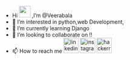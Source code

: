 - Hi <img src="https://raw.githubusercontent.com/MartinHeinz/MartinHeinz/master/wave.gif" width="30px"> ,I’m @Veerabala
- 👀 I’m interested in python,web Development,
- 🌱 I’m currently learning Django
- 💞️ I’m looking to collaborate on !!
- 📫 How to reach me 
  [<img src='https://cdn.jsdelivr.net/npm/simple-icons@3.0.1/icons/linkedin.svg' alt='linkedin' height='40'>](https://www.linkedin.com/in/https://wwwveerabala-maruthaiyan-503015185/)  [<img src='https://cdn.jsdelivr.net/npm/simple-icons@3.0.1/icons/instagram.svg' alt='instagram' height='40'>](https://www.instagram.com/v.e.e.r.a.b.a.l.a/)  [<img src='https://cdn.jsdelivr.net/npm/simple-icons@3.0.1/icons/hackerrank.svg' alt='hackerrank' height='40'>](yuu)  

<!---
Veerbala/Veerbala is a ✨ special ✨ repository because its `README.md` (this file) appears on your GitHub profile.
You can click the Preview link to take a look at your changes.
--->
